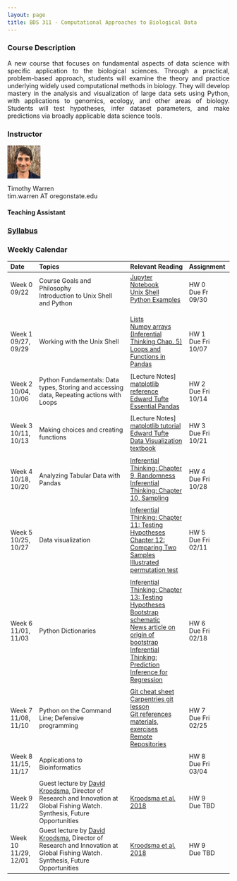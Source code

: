 ```yaml
---
layout: page
title: BDS 311 - Computational Approaches to Biological Data
---
```


### Course Description
 <!---
  will replace this image
 <img src="./assets/images/covidtrace_color_rev-01.png" width="390" height="270" align='right'/> 
-->
 <div style="text-align: justify"> 
 A new course that focuses on fundamental aspects of data science with specific application to the biological sciences. Through a practical, problem-based approach, students will examine the theory and practice underlying widely used computational methods in biology. They will develop mastery in the analysis and visualization of large data sets using Python, with applications to genomics, ecology, and other areas of biology. Students will test hypotheses, infer dataset parameters, and make predictions via broadly applicable data science tools. 
</div>   

### Instructor
<img src="./assets/images/twheadshot_square.jpg" width="75" height="75" align='center'/>      

Timothy Warren  
tim.warren AT oregonstate.edu         

#### Teaching Assistant

  
  





### [Syllabus](./syllabus.md)


### Weekly Calendar  

|Date                                  | Topics                             |  Relevant Reading                     | Assignment                                 |
|:-----------------------------        |:--------------------------------- |:------------------------------------  |:----------------------                      |
| Week 0 <br />09/22&nbsp; &nbsp; &nbsp;&nbsp;&nbsp;| Course Goals and Philosophy <br />Introduction to Unix Shell and Python &nbsp; &nbsp; &nbsp;| [Jupyter Notebook](https://www.e-education.psu.edu/geog489/node/2204)&nbsp; &nbsp; &nbsp;&nbsp; &nbsp;&nbsp; &nbsp;<br>[Unix Shell](https://swcarpentry.github.io/shell-novice/) <br> [Python Examples](https://nbviewer.jupyter.org/urls/bitbucket.org/hrojas/learn-pandas/raw/master/lessons/Python_101.ipynb) &nbsp; &nbsp;  | HW 0 <br/> Due Fr 09/30 &nbsp; &nbsp; |
|        |                |         |            |
| Week 1 <br /> 09/27, 09/29    | Working with the Unix Shell  | [Lists](https://swcarpentry.github.io/python-novice-gapminder/11-lists/index.html)<br>[Numpy arrays <br> (Inferential Thinking Chap. 5)](https://inferentialthinking.com/chapters/05/Sequences.html)<br>[Loops and Functions in Pandas](https://datacarpentry.org/python-ecology-lesson/06-loops-and-functions/)                                      | HW 1 <br/> Due Fri 10/07  |
|     |    |     |      |
| Week 2 <br /> 10/04, 10/06    | Python Fundamentals: Data types, Storing and accessing data, Repeating actions with Loops   |[Lecture Notes]<br>[matplotlib reference](https://matplotlib.org/stable/tutorials/index.html#tutorials)<br>[Edward Tufte](https://www.edwardtufte.com/tufte/)<br>  [Essential Pandas](https://pandas.pydata.org/pandas-docs/stable/user_guide/10min.html)                                                 | HW 2 <br/> Due Fri 10/14|
|     |    |     |      |
| Week 3 <br /> 10/11, 10/13    |Making choices and creating functions |[Lecture Notes]<br>[matplotlib tutorial](https://matplotlib.org/stable/tutorials/index.html#tutorials)<br>[Edward Tufte](https://www.edwardtufte.com/tufte/)<br>  [Data Visualization textbook](https://clauswilke.com/dataviz/)                                                 | HW 3 <br/> Due Fri 10/21|
|     |    |     |      |
| Week 4 <br /> 10/18, 10/20    | Analyzing Tabular Data with Pandas |[Inferential Thinking: Chapter 9, Randomness](https://inferentialthinking.com/chapters/09/Randomness.html)<br>[Inferential Thinking: Chapter 10, Sampling](https://inferentialthinking.com/chapters/10/Sampling_and_Empirical_Distributions.html)<br>        | HW 4 <br/> Due Fri 10/28 |
|     |    |     |      |
|  Week 5 <br /> 10/25, 10/27   | Data visualization |[Inferential Thinking: Chapter 11: Testing Hypotheses](https://inferentialthinking.com/chapters/11/Testing_Hypotheses.html)<br>[Chapter 12: Comparing Two Samples](https://inferentialthinking.com/chapters/12/Comparing_Two_Samples.html)<br>[Illustrated permutation test](https://www.jwilber.me/permutationtest/)                                                   | HW 5 <br/> Due Fri 02/11 |
|     |    |     |      |
| Week 6 <br /> 11/01, 11/03    | Python Dictionaries  | [Inferential Thinking: Chapter 13: Testing Hypotheses](https://inferentialthinking.com/chapters/13/Estimation.html)<br>[Bootstrap schematic](https://online.stat.psu.edu/stat555/node/119/)<br>[News article on origin of bootstrap](https://www.nytimes.com/1988/11/08/science/theorist-applies-computer-power-to-uncertainty-in-statistics.html)<br>[Inferential Thinking: Prediction](https://inferentialthinking.com/chapters/15/Prediction.html) <br> [Inference for Regression](https://inferentialthinking.com/chapters/16/Inference_for_Regression.html)                                       | HW 6 <br/> Due Fri 02/18 |
|     |    |     |      |
| Week 7 <br /> 11/08, 11/10    |Python on the Command Line; Defensive programming   |[Git cheat sheet](https://training.github.com/downloads/github-git-cheat-sheet.pdf)<br> [Carpentries git lesson](https://swcarpentry.github.io/git-novice/) <br> [Git references materials, exercises](https://open-source-for-researchers.github.io/open-source-workshop/) <br>[Remote Repositories](https://docs.github.com/en/github/getting-started-with-github/managing-remote-repositories)             | HW 7<br/> Due Fri 02/25 |
|     |    |     |      |
| Week 8 <br /> 11/15, 11/17   | Applications to Bioinformatics|                                                | HW 8 <br/> Due Fri 03/04 |
|     |    |     |      |
| Week 9 <br /> 11/22   | Guest lecture by [David Kroodsma](https://globalfishingwatch.org/meet-the-team/david-kroodsma/), Director of Research and Innovation at Global Fishing Watch. Synthesis, Future Opportunities   | [Kroodsma et al. 2018](https://www.science.org/doi/abs/10.1126/science.aao5646)                                           | HW 9 <br/> Due TBD |
| Week 10 <br /> 11/29, 12/01   | Guest lecture by [David Kroodsma](https://globalfishingwatch.org/meet-the-team/david-kroodsma/), Director of Research and Innovation at Global Fishing Watch. Synthesis, Future Opportunities   | [Kroodsma et al. 2018](https://www.science.org/doi/abs/10.1126/science.aao5646)                                           | HW 9 <br/> Due TBD |


